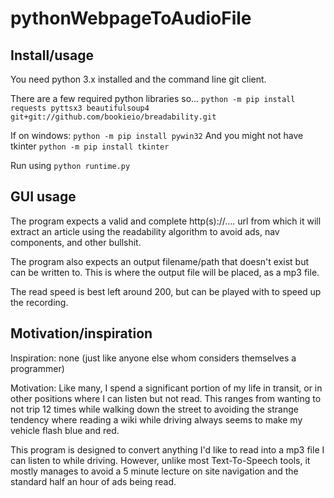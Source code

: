 # pythonWebpageToAudioFile

## Install/usage

You need python 3.x installed and the command line git client. 

There are a few required python libraries so...
```python -m pip install requests pyttsx3 beautifulsoup4 git+git://github.com/bookieio/breadability.git```

If on windows:
```python -m pip install pywin32```
And you might not have tkinter
```python -m pip install tkinter```

Run using `python runtime.py`

## GUI usage

The program expects a valid and complete http(s)://.... url from which it will extract an article using the readability algorithm to avoid ads, nav components, and other bullshit. 

The program also expects an output filename/path that doesn't exist but can be written to. This is where the output file will be placed, as a mp3 file.

The read speed is best left around 200, but can be played with to speed up the recording. 

## Motivation/inspiration

Inspiration: none (just like anyone else whom considers themselves a programmer)

Motivation: Like many, I spend a significant portion of my life in transit, or in other positions where I can listen but not read. This ranges from wanting to not trip 12 times while walking down the street to avoiding the strange tendency where reading a wiki while driving always seems to make my vehicle flash blue and red. 

This program is designed to convert anything I'd like to read into a mp3 file I can listen to while driving. However, unlike most Text-To-Speech tools, it mostly manages to avoid a 5 minute lecture on site navigation and the standard half an hour of ads being read. 
